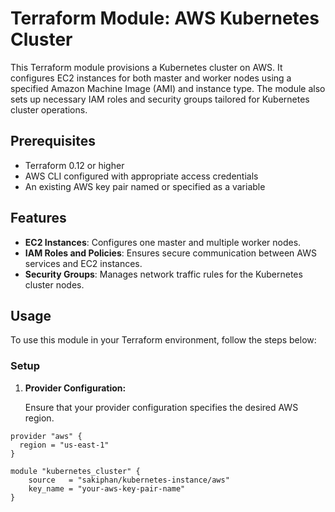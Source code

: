 # Terraform Module: AWS Kubernetes Cluster

This Terraform module provisions a Kubernetes cluster on AWS. It configures EC2 instances for both master and worker nodes using a specified Amazon Machine Image (AMI) and instance type. The module also sets up necessary IAM roles and security groups tailored for Kubernetes cluster operations.

## Prerequisites

- Terraform 0.12 or higher
- AWS CLI configured with appropriate access credentials
- An existing AWS key pair named or specified as a variable

## Features

- **EC2 Instances**: Configures one master and multiple worker nodes.
- **IAM Roles and Policies**: Ensures secure communication between AWS services and EC2 instances.
- **Security Groups**: Manages network traffic rules for the Kubernetes cluster nodes.

## Usage

To use this module in your Terraform environment, follow the steps below:

### Setup

1. **Provider Configuration:**

   Ensure that your provider configuration specifies the desired AWS region.

```hcl
provider "aws" {
  region = "us-east-1"
}

module "kubernetes_cluster" {
    source   = "sakiphan/kubernetes-instance/aws"
    key_name = "your-aws-key-pair-name"
}
```
 
